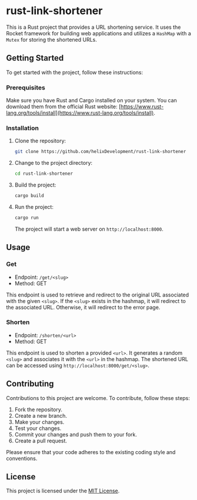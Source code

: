 # rust-link-shortener

This is a Rust project that provides a URL shortening service. It uses the Rocket framework for building web applications and utilizes a `HashMap` with a `Mutex` for storing the shortened URLs.

## Getting Started

To get started with the project, follow these instructions:

### Prerequisites

Make sure you have Rust and Cargo installed on your system. You can download them from the official Rust website: [https://www.rust-lang.org/tools/install](https://www.rust-lang.org/tools/install).

### Installation

1. Clone the repository:

   ```bash
   git clone https://github.com/helixDevelopment/rust-link-shortener
   ```

2. Change to the project directory:

   ```bash
   cd rust-link-shortener
   ```

3. Build the project:

   ```bash
   cargo build
   ```

4. Run the project:

   ```bash
   cargo run
   ```

   The project will start a web server on `http://localhost:8000`.

## Usage

### Get

- Endpoint: `/get/<slug>`
- Method: GET

This endpoint is used to retrieve and redirect to the original URL associated with the given `<slug>`. If the `<slug>` exists in the hashmap, it will redirect to the associated URL. Otherwise, it will redirect to the error page.

### Shorten

- Endpoint: `/shorten/<url>`
- Method: GET

This endpoint is used to shorten a provided `<url>`. It generates a random `<slug>` and associates it with the `<url>` in the hashmap. The shortened URL can be accessed using `http://localhost:8000/get/<slug>`.

## Contributing

Contributions to this project are welcome. To contribute, follow these steps:

1. Fork the repository.
2. Create a new branch.
3. Make your changes.
4. Test your changes.
5. Commit your changes and push them to your fork.
6. Create a pull request.

Please ensure that your code adheres to the existing coding style and conventions.

## License

This project is licensed under the [MIT License](LICENSE).